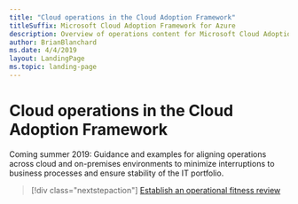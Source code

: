 ```yaml
---
title: "Cloud operations in the Cloud Adoption Framework"
titleSuffix: Microsoft Cloud Adoption Framework for Azure
description: Overview of operations content for Microsoft Cloud Adoption Framework for Azure
author: BrianBlanchard
ms.date: 4/4/2019
layout: LandingPage
ms.topic: landing-page
---
```


# Cloud operations in the Cloud Adoption Framework

Coming summer 2019: Guidance and examples for aligning operations across cloud and on-premises environments to minimize interruptions to business processes and ensure stability of the IT portfolio.

> [!div class="nextstepaction"]
> [Establish an operational fitness review](operational-fitness-review.md)
